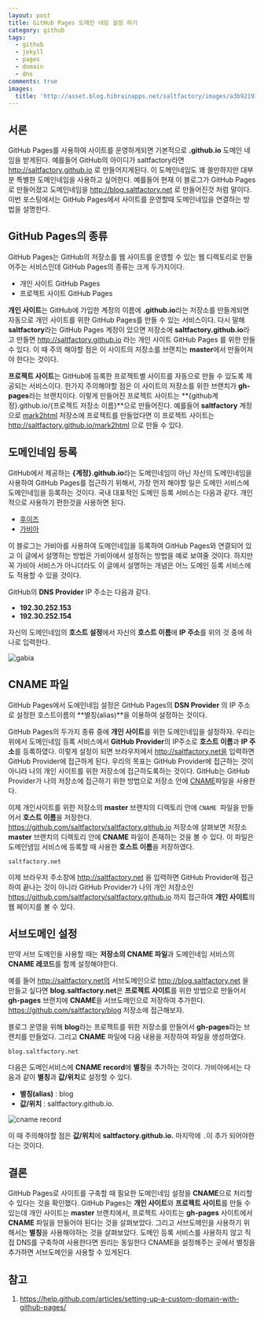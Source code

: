 ```yaml
---
layout: post
title: GitHub Pages 도메인 네임 설정 하기
category: github
tags:
  - github
  - jekyll
  - pages
  - domain
  - dns
comments: true
images:
  title: 'http://asset.blog.hibrainapps.net/saltfactory/images/a3b92191-fdd4-442f-9529-ff425bdcd419'
---
```



## 서론

GitHub Pages를 사용하여 사이트를 운영하게되면 기본적으로 **.github.io** 도메인 네임을 받게된다. 예를들어 GitHub의 아이디가 saltfactory라면 http://saltfactory.github.io 로 만들어지게된다. 이 도메인네임도 꽤 쓸만하지만 대부분 특별한 도메인네임을 사용하고 싶어한다. 예를들어 현재 이 블로그가 GitHub Pages로 만들어졌고 도메인네임을 http://blog.saltfactory.net 로 만들어진것 처럼 말이다. 이번 포스팅에서는 GitHub Pages에서 사이트를 운영할때 도메인네임을 연결하는 방법을 설명한다.

<!--more-->

## GitHub Pages의 종류

GitHub Pages는 GitHub의 저장소를 웹 사이트를 운영할 수 있는 웹 디렉토리로 만들어주는 서비스인데  GitHub Pages의 종류는 크게 두가지이다.

* 개인 사이트 GitHub Pages
* 프로젝트 사이트 GitHub Pages

**개인 사이트**는 GitHub에 가입한 계정의 이름에 **.github.io**라는 저장소를 만들게되면 자동으로 개인 사이트를 위한 GitHub Pages를 만들 수 있는 서비스이다. 다시 말해 **saltfactory**라는 GitHub Pages 계정이 있으면 저장소에 **saltfactory.github.io**라고 만들면 http://saltfactory.github.io 라는 개인 사이트 GitHub Pages 를 위한 만들 수 있다. 이 때 주의 해야할 점은 이 사이트의 저장소를 브랜치는 **master**에서 만들어져야 한다는 것이다.

**프로젝트 사이트**는 GitHub에 등록한 프로젝트별 사이트를 자동으로 만들 수 있도록 제공되는 서비스이다. 한가지 주의해야할 점은 이 사이트의 저장소를 위한 브랜치가 **gh-pages**라는 브랜치이다. 이렇게 만들어진 프로젝트 사이트는 **{github계정}.github.io/{프로젝트 저장소 이름}**으로 만들어진다. 예를들어 **saltfactory** 계정으로 [mark2html](https://github.com/saltfactory/mark2html) 저장소에 프로젝트를 만들었다면 이 프로젝트 사이트는 http://saltfactory.github.io/mark2html 으로 만들 수 있다.

## 도메인네임 등록

GitHub에서 제공하는 **{계정}.github.io**라는 도메인네임이 아닌 자신의 도메인네임을 사용하여 GitHub Pages를 접근하기 위해서,  가장 먼저 해야할 일은 도메인 서비스에 도메인네임을 등록하는 것이다. 국내 대표적인 도메인 등록 서비스는 다음과 같다. 개인적으로 사용하기 편한것을 사용하면 된다.

* [후이즈](http://www.whois.co.kr)
* [가비아](http://gabia.com)

이 블로그는 가비아를 사용하여 도메인네임을 등록하여 GitHub Pages와 연결되어 있고 이 글에서 설명하는 방법은 가비아에서 설정하는 방법을 예로 보여줄 것이다. 하지만 꼭 가비아 서비스가 아니더라도 이 글에서 설명하는 개념은 어느 도메인 등록 서비스에도 적용할 수 있을 것이다.

GitHub의 **DNS Provider**  IP 주소는 다음과 같다.

* **192.30.252.153**
* **192.30.252.154**

자신의 도메인네임의 **호스트 설정**에서 자신의 **호스트 이름**에 **IP 주소**를 위의 것 중에 하나로 입력한다.

![gabia ](http://asset.blog.hibrainapps.net/saltfactory/images/2473d210-b885-4f38-8f1d-849930062a1c)

## CNAME 파일

GitHub Pages에서 도에인네임 설정은 GitHub Pages의 **DSN Provider** 의 IP 주소로 설정한 호스트이름의 **별칭(alias)**을 이용하여 설정하는 것이다.

GitHub Pages의 두가지 종류 중에 **개인 사이트**를 위한 도메인네임을 설정하자. 우리는 위에서 도메인네임 등록 서비스에서 **GitHub Provider**의 IP주소로 **호스트 이름**과 **IP 주소**를 등록하였다. 이렇게 설정이 되면 브라우저에서 http://saltfactory.net을 입력하면 GitHub Provider에 접근하게 된다. 우리의 목표는 GitHub Provider에 접근하는 것이 아니라 나의 개인 사이트를 위한 저장소에 접근하도록하는 것이다. GitHub는 GitHub Provider가 나의 저장소에 접근하기 위한 방법으로 저장소 안에 [CNAME](https://en.wikipedia.org/wiki/CNAME_record)파일을 사용한다.

이제 개인사이트를 위한 저장소의 **master** 브랜치의 디렉토리 안에 `CNAME `파일을 만들어서 **호스트 이름**을 저장한다. https://github.com/saltfactory/saltfactory.github.io 저장소에 살펴보면 저장소 **master** 브랜치의 디렉토리 안에 **CNAME** 파일이 존재하는 것을 볼 수 있다. 이 파일은 도메인넴임 서비스에 등록할 때 사용한 **호스트 이름**을 저장하였다.

```
saltfactory.net
```
이제 브라우저 주소창에 http://saltfactory.net 을 입력하면 GitHub Provider에 접근하여 끝나는 것이 아니라 GitHub Provider가 나의 개인 저장소인 https://github.com/saltfactory/saltfactory.github.io 까지 접근하여 **개인 사이트**의 웹 페이지를 볼 수 있다.

## 서브도메인 설정

만약 서브 도메인을 사용할 때는 **저장소의 CNAME 파일**과 도메인네임 서비스의 **CNAME 레코드**를 함께 설정해야한다.

예를 들어 http://saltfactory.net의 서브도메인으로 http://blog.saltfactory.net 을 만들고 싶다면 **blog.saltfactory.net**은 **프로젝트 사이트**를 위한 방법으로 만들어서 **gh-pages** 브랜치에 **CNAME**을 서브도메인으로 저장하여 추가한다. https://github.com/saltfactory/blog 저장소에 접근해보자.

블로그 운영을 위해 **blog**라는 프로젝트를 위한 저장소를 만들어서 **gh-pages**라는 브랜치를 만들었다. 그리고 **CNAME** 파일에 다음 내용을 저장하여 파일을 생성하였다.

```
blog.saltfactory.net
```

다음은 도메인서비스에 **CNAME record**에 **별칭**을 추가하는 것이다. 가비아에서는 다음과 같이 **별칭**과 **값/위치**로 설정할 수 있다.

* **별칭(alias)** : blog
* **값/위치** : saltfactory.github.io.

![cname record](http://asset.blog.hibrainapps.net/saltfactory/images/cafa973b-e352-4669-a19d-af2f9e079f41)

이 때 주의해야할 점은 **값/위치**에 **saltfactory.github.io.** 마지막에 `.`이 추가 되어야한다는 것이다.

## 결론

GitHub Pages로 사이트를 구축할 때 필요한 도메인네임 설정을 **CNAME**으로 처리할 수 있다는 것을 확인했다. GitHub Pages는 **개인 사이트**와 **프로젝트 사이트**를 만들 수 있는데 개인 사이트는 **master** 브랜치에서, 프로젝트 사이트는 **gh-pages** 사이트에서 **CNAME** 파일을 만들어야 된다는 것을 살펴보았다. 그리고 서브도메인을 사용하기 위해서는 **별칭**을 사용해야하는 것을 살펴보았다. 도메인 등록 서비스를 사용하지 않고 직접 DNS를 구축하여 사용한다면 원리는 동일한다 CNAME을 설정해주는 곳에서 별칭을 추가하면 서브도메인을 사용할 수 있게된다.

## 참고

1. https://help.github.com/articles/setting-up-a-custom-domain-with-github-pages/

